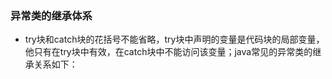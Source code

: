 ### 异常类的继承体系
+ try块和catch块的花括号不能省略，try块中声明的变量是代码块的局部变量，他只有在try块中有效，在catch块中不能访问该变量；java常见的异常类的继承关系如下：

